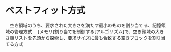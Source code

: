 # ベストフィット方式
　空き領域のうち、要求された大きさを満たす最小のものを割り当てる、記憶領域の管理方式
　[メモリ]割り当てを制御する[アルゴリズム]で、空き領域の大きさ順リストを先頭から探索し、要求サイズに最も合致する空きブロックを割り当てる方式
